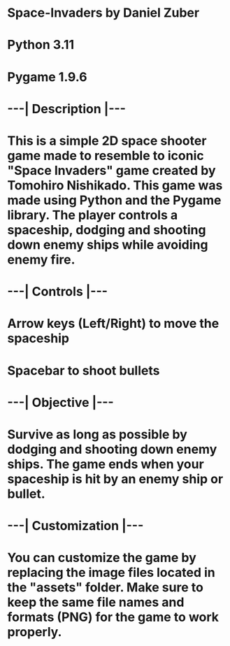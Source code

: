 # Space-Invaders by Daniel Zuber
# Python 3.11
# Pygame 1.9.6

# ---| Description |---
# This is a simple 2D space shooter game made to resemble to iconic "Space Invaders" game created by Tomohiro Nishikado. This game was made using Python and the Pygame library. The player controls a spaceship, dodging and shooting down enemy ships while avoiding enemy fire.

# ---| Controls |---
# Arrow keys (Left/Right) to move the spaceship
# Spacebar to shoot bullets

# ---| Objective |---
# Survive as long as possible by dodging and shooting down enemy ships. The game ends when your spaceship is hit by an enemy ship or bullet.

# ---| Customization |---
# You can customize the game by replacing the image files located in the "assets" folder. Make sure to keep the same file names and formats (PNG) for the game to work properly.
